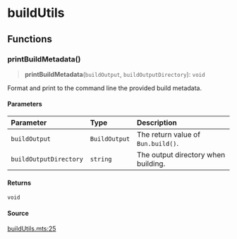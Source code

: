 # buildUtils

## Functions

### printBuildMetadata()

> **printBuildMetadata**(`buildOutput`, `buildOutputDirectory`): `void`

Format and print to the command line the provided build metadata.

#### Parameters

| Parameter | Type | Description |
| :------ | :------ | :------ |
| `buildOutput` | `BuildOutput` | The return value of `Bun.build()`. |
| `buildOutputDirectory` | `string` | The output directory when building. |

#### Returns

`void`

#### Source

[buildUtils.mts:25](https://github.com/mangs/bun-utils/blob/b31e2c8c4b1eb2b26a35305daa1af761c0178228/src/buildUtils.mts#L25)
